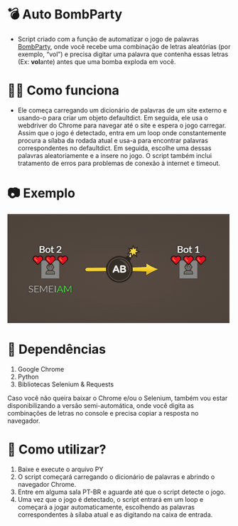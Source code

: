 # __💣 Auto BombParty__
- Script criado com a função de automatizar o jogo de palavras [BombParty](https://jklm.fun/), onde você recebe uma combinação de letras aleatórias (por exemplo, “vol”) e precisa digitar uma palavra que contenha essas letras (Ex: **vol**ante) antes que uma bomba exploda em você. <br>


# __👨‍💻 Como funciona__
- Ele começa carregando um dicionário de palavras de um site externo e usando-o para criar um objeto defaultdict. Em seguida, ele usa o webdriver do Chrome para navegar até o site e espera o jogo carregar. Assim que o jogo é detectado, entra em um loop onde constantemente procura a sílaba da rodada atual e usa-a para encontrar palavras correspondentes no defaultdict. Em seguida, escolhe uma dessas palavras aleatoriamente e a insere no jogo. O script também inclui tratamento de erros para problemas de conexão à internet e timeout. <br>

# __📷 Exemplo__
![](/gif_exemplo.gif?raw=true "Exemplo")<br>

# __📌 Dependências__
1. Google Chrome
2. Python
3. Bibliotecas Selenium & Requests

Caso você não queira baixar o Chrome e/ou o Selenium, também vou estar disponibilizando a versão semi-automática, onde você digita as combinações de letras no console e precisa copiar a resposta no navegador.

# __🤔 Como utilizar?__
1. Baixe e execute o arquivo PY<br>
2. O script começará carregando o dicionário de palavras e abrindo o navegador Chrome.
3. Entre em alguma sala PT-BR e aguarde até que o script detecte o jogo.
4. Uma vez que o jogo é detectado, o script entrará em um loop e começará a jogar automaticamente, escolhendo as palavras correspondentes à sílaba atual e as digitando na caixa de entrada.
